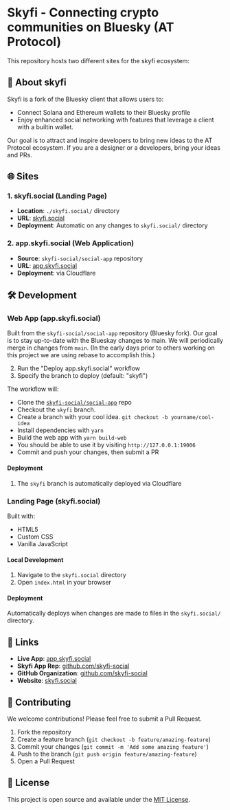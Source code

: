 # Skyfi - Connecting crypto communities on Bluesky (AT Protocol)

This repository hosts two different sites for the skyfi ecosystem:

## 🚀 About skyfi

Skyfi is a fork of the Bluesky client that allows users to:
- Connect Solana and Ethereum wallets to their Bluesky profile
- Enjoy enhanced social networking with features that leverage a client with a builtin wallet.

Our goal is to attract and inspire developers to bring new ideas to the AT Protocol ecosystem. If you are a designer or a developers, bring your ideas and PRs.

## 🌐 Sites

### 1. skyfi.social (Landing Page)
- **Location**: `./skyfi.social/` directory
- **URL**: [skyfi.social](https://skyfi.social)
- **Deployment**: Automatic on any changes to `skyfi.social/` directory

### 2. app.skyfi.social (Web Application)
- **Source**: `skyfi-social/social-app` repository
- **URL**: [app.skyfi.social](https://app.skyfi.social)
- **Deployment**: via Cloudflare

## 🛠️ Development

### Web App (app.skyfi.social)
Built from the `skyfi-social/social-app` repository (Bluesky fork). Our goal is to stay up-to-date with the Blueskay changes to main. We will periodically merge in changes from `main`. (In the early days prior to others working on this project we are using rebase to accomplish this.)

2. Run the "Deploy app.skyfi.social" workflow
3. Specify the branch to deploy (default: "skyfi")

The workflow will:
- Clone the [`skyfi-social/social-app`](https://github.com/skyfi-social/social-app) repo
- Checkout the `skyfi` branch.
- Create a branch with your cool idea. `git checkout -b yourname/cool-idea`
- Install dependencies with `yarn`
- Build the web app with `yarn build-web`
- You should be able to use it by visiting `http://127.0.0.1:19006`
- Commit and push your changes, then submit a PR

#### Deployment
1. The `skyfi` branch is automatically deployed via Cloudflare

### Landing Page (skyfi.social)
Built with:
- HTML5
- Custom CSS
- Vanilla JavaScript

#### Local Development
1. Navigate to the `skyfi.social` directory
2. Open `index.html` in your browser

#### Deployment
Automatically deploys when changes are made to files in the `skyfi.social/` directory.

## 🔗 Links

- **Live App**: [app.skyfi.social](https://app.skyfi.social)
- **Skyfi App Rep**: [github.com/skyfi-social](https://github.com/skyfi-social/social-app)
- **GitHub Organization**: [github.com/skyfi-social](https://github.com/skyfi-social)
- **Website**: [skyfi.social](https://skyfi.social)

## 🤝 Contributing

We welcome contributions! Please feel free to submit a Pull Request.

1. Fork the repository
2. Create a feature branch (`git checkout -b feature/amazing-feature`)
3. Commit your changes (`git commit -m 'Add some amazing feature'`)
4. Push to the branch (`git push origin feature/amazing-feature`)
5. Open a Pull Request

## 📄 License

This project is open source and available under the [MIT License](LICENSE).
